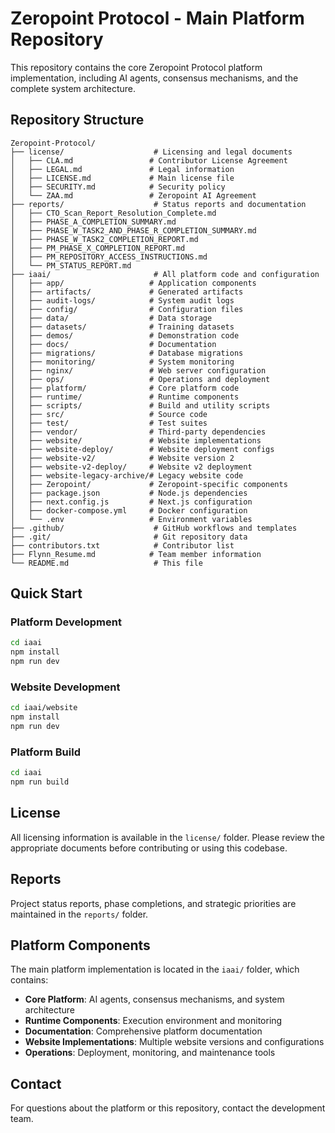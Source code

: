 # Zeropoint Protocol - Main Platform Repository

This repository contains the core Zeropoint Protocol platform implementation, including AI agents, consensus mechanisms, and the complete system architecture.

## Repository Structure

```
Zeropoint-Protocol/
├── license/                    # Licensing and legal documents
│   ├── CLA.md                 # Contributor License Agreement
│   ├── LEGAL.md               # Legal information
│   ├── LICENSE.md             # Main license file
│   ├── SECURITY.md            # Security policy
│   └── ZAA.md                 # Zeropoint AI Agreement
├── reports/                    # Status reports and documentation
│   ├── CTO_Scan_Report_Resolution_Complete.md
│   ├── PHASE_A_COMPLETION_SUMMARY.md
│   ├── PHASE_W_TASK2_AND_PHASE_R_COMPLETION_SUMMARY.md
│   ├── PHASE_W_TASK2_COMPLETION_REPORT.md
│   ├── PM_PHASE_X_COMPLETION_REPORT.md
│   ├── PM_REPOSITORY_ACCESS_INSTRUCTIONS.md
│   └── PM_STATUS_REPORT.md
├── iaai/                       # All platform code and configuration
│   ├── app/                   # Application components
│   ├── artifacts/             # Generated artifacts
│   ├── audit-logs/            # System audit logs
│   ├── config/                # Configuration files
│   ├── data/                  # Data storage
│   ├── datasets/              # Training datasets
│   ├── demos/                 # Demonstration code
│   ├── docs/                  # Documentation
│   ├── migrations/            # Database migrations
│   ├── monitoring/            # System monitoring
│   ├── nginx/                 # Web server configuration
│   ├── ops/                   # Operations and deployment
│   ├── platform/              # Core platform code
│   ├── runtime/               # Runtime components
│   ├── scripts/               # Build and utility scripts
│   ├── src/                   # Source code
│   ├── test/                  # Test suites
│   ├── vendor/                # Third-party dependencies
│   ├── website/               # Website implementations
│   ├── website-deploy/        # Website deployment configs
│   ├── website-v2/            # Website version 2
│   ├── website-v2-deploy/     # Website v2 deployment
│   ├── website-legacy-archive/# Legacy website code
│   ├── Zeropoint/             # Zeropoint-specific components
│   ├── package.json           # Node.js dependencies
│   ├── next.config.js         # Next.js configuration
│   ├── docker-compose.yml     # Docker configuration
│   └── .env                   # Environment variables
├── .github/                    # GitHub workflows and templates
├── .git/                       # Git repository data
├── contributors.txt            # Contributor list
├── Flynn_Resume.md            # Team member information
└── README.md                   # This file
```

## Quick Start

### Platform Development
```bash
cd iaai
npm install
npm run dev
```

### Website Development
```bash
cd iaai/website
npm install
npm run dev
```

### Platform Build
```bash
cd iaai
npm run build
```

## License

All licensing information is available in the `license/` folder. Please review the appropriate documents before contributing or using this codebase.

## Reports

Project status reports, phase completions, and strategic priorities are maintained in the `reports/` folder.

## Platform Components

The main platform implementation is located in the `iaai/` folder, which contains:

- **Core Platform**: AI agents, consensus mechanisms, and system architecture
- **Runtime Components**: Execution environment and monitoring
- **Documentation**: Comprehensive platform documentation
- **Website Implementations**: Multiple website versions and configurations
- **Operations**: Deployment, monitoring, and maintenance tools

## Contact

For questions about the platform or this repository, contact the development team.
